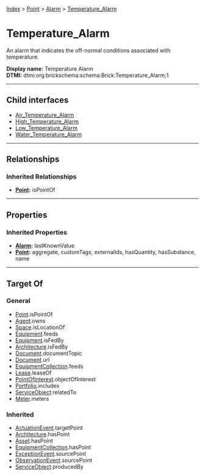 [Index](../../../index.md) > [Point](../../Point.md) > [Alarm](../Alarm.md) > [Temperature_Alarm](#)
# Temperature_Alarm

An alarm that indicates the off-normal conditions associated with temperature.


**Display name:** Temperature Alarm<br />
**DTMI:** dtmi:org:brickschema:schema:Brick:Temperature_Alarm;1

---

## Child interfaces
* [Air_Temperature_Alarm](Air-/Air_Temperature_Alarm.md)
* [High_Temperature_Alarm](High-/High_Temperature_Alarm.md)
* [Low_Temperature_Alarm](Low-/Low_Temperature_Alarm.md)
* [Water_Temperature_Alarm](../Water-/Water_Temperature_Alarm/Water_Temperature_Alarm.md)

---

## Relationships

### Inherited Relationships
* **[Point](../../Point.md):** isPointOf

---

## Properties

### Inherited Properties
* **[Alarm](../Alarm.md):** lastKnownValue
* **[Point](../../Point.md):** aggregate, customTags, externalIds, hasQuantity, hasSubstance, name

---

## Target Of
### General
* [Point](../../Point.md).isPointOf
* [Agent](../../../Agent/Agent.md).owns
* [Space](../../../Space/Space.md).isLocationOf
* [Equipment](../../../Asset/Equipment/Equipment.md).feeds
* [Equipment](../../../Asset/Equipment/Equipment.md).isFedBy
* [Architecture](../../../Space/Architecture/Architecture.md).isFedBy
* [Document](../../../Information/Document/Document.md).documentTopic
* [Document](../../../Information/Document/Document.md).url
* [EquipmentCollection](../../../Collection/Equipment-.md).feeds
* [Lease](../../../Event/Lease.md).leaseOf
* [PointOfInterest](../../../Information/PointOfInterest.md).objectOfInterest
* [Portfolio](../../../Collection/Portfolio.md).includes
* [ServiceObject](../../../Information/ServiceObject/ServiceObject.md).relatedTo
* [Meter](../../../Asset/Equipment/Meter/Meter.md).meters
### Inherited
* [ActuationEvent](../../../Event/Point-/ActuationEvent.md).targetPoint
* [Architecture](../../../Space/Architecture/Architecture.md).hasPoint
* [Asset](../../../Asset/Asset.md).hasPoint
* [EquipmentCollection](../../../Collection/Equipment-.md).hasPoint
* [ExceptionEvent](../../../Event/Point-/ExceptionEvent.md).sourcePoint
* [ObservationEvent](../../../Event/Point-/ObservationEvent.md).sourcePoint
* [ServiceObject](../../../Information/ServiceObject/ServiceObject.md).producedBy
